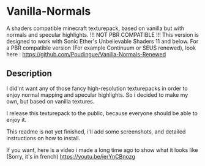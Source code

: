 # Vanilla-Normals
A shaders compatible minecraft texturepack, based on vanilla but with normals and specular highlights.
!!! NOT PBR COMPATIBLE !!!
This version is designed to work with Sonic Ether's Unbelievable Shaders 11 and below.
For a PBR compatible version (For example Continuum or SEUS renewed), look here : https://github.com/Poudingue/Vanilla-Normals-Renewed

## Description
I did'nt want any of those fancy high-resolution texturepacks in order to enjoy normal mapping and specular highlights.
So i decided to make my own, but based on vanilla textures.

I release this texturepack to the public, because everyone should be able to enjoy it.

This readme is not yet finished, i'll add some screenshots, and detailed instructions on how to install.

If you want, here is a video i made a long time ago to show what it looks like (Sorry, it's in french) https://youtu.be/ierYnCBnozg
